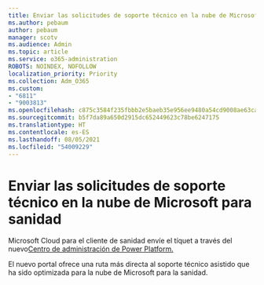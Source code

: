 ```yaml
---
title: Enviar las solicitudes de soporte técnico en la nube de Microsoft para sanidad
ms.author: pebaum
author: pebaum
manager: scotv
ms.audience: Admin
ms.topic: article
ms.service: o365-administration
ROBOTS: NOINDEX, NOFOLLOW
localization_priority: Priority
ms.collection: Adm_O365
ms.custom:
- "6811"
- "9003813"
ms.openlocfilehash: c875c3584f235fbbb2e5baeb35e956ee9480a54cd9008ae63ca648dc155de2bd
ms.sourcegitcommit: b5f7da89a650d2915dc652449623c78be6247175
ms.translationtype: HT
ms.contentlocale: es-ES
ms.lasthandoff: 08/05/2021
ms.locfileid: "54009229"
---
```

# <a name="submit-microsoft-cloud-for-healthcare-support-requests"></a>Enviar las solicitudes de soporte técnico en la nube de Microsoft para sanidad

Microsoft Cloud para el cliente de sanidad envíe el tíquet a través del nuevo[Centro de administración de Power Platform.](https://admin.powerplatform.microsoft.com/support?newTicket&product=Flow)

El nuevo portal ofrece una ruta más directa al soporte técnico asistido que ha sido optimizada para la nube de Microsoft para la sanidad.
